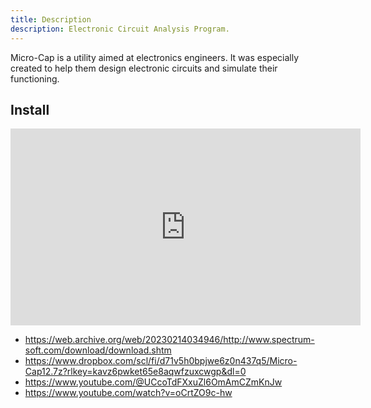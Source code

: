 ```yaml
---
title: Description
description: Electronic Circuit Analysis Program.
---
```


Micro-Cap is a utility aimed at electronics engineers. It was especially created to help them design electronic circuits and simulate their functioning.

## Install

<iframe width="560" height="315" src="https://www.youtube.com/embed/OqrseozvO8c?si=ZhPZejXSHXWT88PQ" title="YouTube video player" frameborder="0" allow="accelerometer; autoplay; clipboard-write; encrypted-media; gyroscope; picture-in-picture; web-share" referrerpolicy="strict-origin-when-cross-origin" allowfullscreen></iframe>

- https://web.archive.org/web/20230214034946/http://www.spectrum-soft.com/download/download.shtm
- https://www.dropbox.com/scl/fi/d71v5h0bpjwe6z0n437q5/Micro-Cap12.7z?rlkey=kavz6pwket65e8aqwfzuxcwgp&dl=0
- https://www.youtube.com/@UCcoTdFXxuZl6OmAmCZmKnJw
- https://www.youtube.com/watch?v=oCrtZO9c-hw
